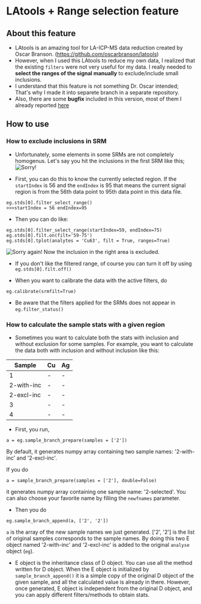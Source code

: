 # LAtools + Range selection feature

## About this feature
* LAtools is an amazing tool for LA-ICP-MS data reduction created by Oscar Branson.
(https://github.com/oscarbranson/latools)
* However, when I used this LAtools to reduce my own data, I realized that the existing `filters` were not very useful for my data. I really needed to **select the ranges of the signal manually** to exclude/include small inclusions.
* I understand that this feature is not something Dr. Oscar intended; That's why I made it into separete branch in a separate repository.
* Also, there are some **bugfix** included in this version, most of them I already reported [here](https://github.com/oscarbranson/latools/issues)


## How to use  
### How to exclude inclusions in SRM
* Unfortunately, some elements in some SRMs are not completely homogenus. Let's say you hit the inclusions in the first SRM like this;
![Sorry!](/figs/inclusion-sample-1.png)

* First, you can do this to know the currently selected region. If the `startIndex` is 56 and the `endIndex` is 95 that means the current signal region is from the 56th data point to 95th data point in this data file.
```
eg.stds[0].filter_select_range()
>>>startIndex = 56 endIndex=95

```

* Then you can do like:
```
eg.stds[0].filter_select_range(startIndex=59, endIndex=75)
eg.stds[0].filt.on(filt='59-75')
eg.stds[0].tplot(analytes = 'Cu63', filt = True, ranges=True)
```
![Sorry again!](/figs/inclusion-sample-2.png)
Now the inclusion in the right area is excluded.

* If you don't like the filtered range, of course you can turn it off by using `eg.stds[0].filt.off()`

* When you want to calibrate the data with the active filters, do
```
eg.calibrate(srmfilt=True)
```
* Be aware that the filters applied for the SRMs does not appear in `eg.filter_status()`


### How to calculate the sample stats with a given region
* Sometimes you want to calculate both the stats with inclusion and without exclusion for some samples. For example, you want to calculate the data both with inclusion and without inclusion like this:

| Sample   | Cu | Ag |
|----------|----|----|
|1         | -  | -  |
|2-with-inc| -  | -  |
|2-excl-inc| -  | -  |
|3         | -  | -  |
|4         | -  | -  |

* First, you run,
```
a = eg.sample_branch_prepare(samples = ['2'])
```
By default, it generates numpy array containing two sample names: '2-with-inc' and '2-excl-inc'.

If you do
```
a = sample_branch_prepare(samples = ['2'], double=False)
```
it generates numpy array containing one sample name: '2-selected'.
You can also choose your favorite name by filling the `newfnames` parameter.

* Then you do
```
eg.sample_branch_append(a, ['2', '2'])
```
`a` is the array of the new sample names we just generated.
['2', '2'] is the list of original samples corresponds to the sample names.
By doing this two E object named '2-with-inc' and '2-excl-inc' is added to the original `analyse` object (`eg`).

* E object is the inheritance class of D object. You can use all the method written for D object. When the E object is initialized by `sample_branch_append()` it is a simple copy of the original D object of the given sample, and all the calculated value is already in there. However, once generated, E object is independent from the original D object, and you can apply different filters/methods to obtain stats.

  







 

